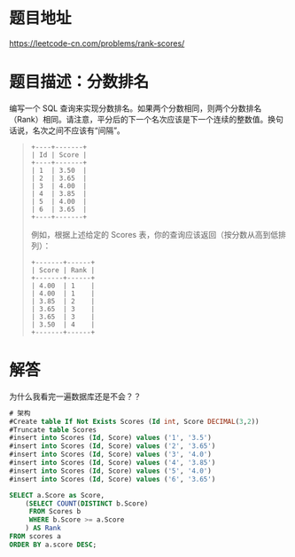 # 题目地址
https://leetcode-cn.com/problems/rank-scores/

# 题目描述：分数排名
编写一个 SQL 查询来实现分数排名。如果两个分数相同，则两个分数排名（Rank）相同。请注意，平分后的下一个名次应该是下一个连续的整数值。换句话说，名次之间不应该有“间隔”。
>```
>+----+-------+
>| Id | Score |
>+----+-------+
>| 1  | 3.50  |
>| 2  | 3.65  |
>| 3  | 4.00  |
>| 4  | 3.85  |
>| 5  | 4.00  |
>| 6  | 3.65  |
>+----+-------+
>```
>
>例如，根据上述给定的 Scores 表，你的查询应该返回（按分数从高到低排列）：
>
>```
>+-------+------+
>| Score | Rank |
>+-------+------+
>| 4.00  | 1    |
>| 4.00  | 1    |
>| 3.85  | 2    |
>| 3.65  | 3    |
>| 3.65  | 3    |
>| 3.50  | 4    |
>+-------+------+
>```

# 解答
为什么我看完一遍数据库还是不会？？

```sql
# 架构
#Create table If Not Exists Scores (Id int, Score DECIMAL(3,2))
#Truncate table Scores
#insert into Scores (Id, Score) values ('1', '3.5')
#insert into Scores (Id, Score) values ('2', '3.65')
#insert into Scores (Id, Score) values ('3', '4.0')
#insert into Scores (Id, Score) values ('4', '3.85')
#insert into Scores (Id, Score) values ('5', '4.0')
#insert into Scores (Id, Score) values ('6', '3.65')

SELECT a.Score as Score,
    (SELECT COUNT(DISTINCT b.Score) 
     FROM Scores b
     WHERE b.Score >= a.Score
    ) AS Rank
FROM scores a
ORDER BY a.score DESC;
```

